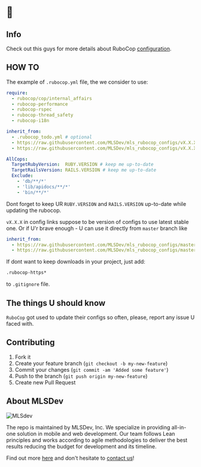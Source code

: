 # 👋

## Info

Check out this guys for more details about RuboCop [configuration](https://rubocop.readthedocs.io/en/latest/configuration).

## HOW TO

The example of `.rubocop.yml` file, the we consider to use:

```yml
require:
  - rubocop/cop/internal_affairs
  - rubocop-performance
  - rubocop-rspec
  - rubocop-thread_safety
  - rubocop-i18n

inherit_from:
  - .rubocop_todo.yml # optional
  - https://raw.githubusercontent.com/MLSDev/mls_rubocop_configs/vX.X.X/.rubocop_general.yml
  - https://raw.githubusercontent.com/MLSDev/mls_rubocop_configs/vX.X.X/.rubocop_rspec.yml

AllCops:
  TargetRubyVersion:  RUBY.VERSION # keep me up-to-date
  TargetRailsVersion: RAILS.VERSION # keep me up-to-date
  Exclude:
    - 'db/**/*'
    - 'lib/apidocs/**/*'
    - 'bin/**/*'

```

Dont forget to keep UR `RUBY.VERSION` and `RAILS.VERSION` up-to-date while updating the rubocop.

`vX.X.X` in config links suppose to be version of configs to use latest stable one. Or if U'r brave enough - U can use it directly from `master` branch like 

```yml
inherit_from:
  - https://raw.githubusercontent.com/MLSDev/mls_rubocop_configs/master/.rubocop_general.yml
  - https://raw.githubusercontent.com/MLSDev/mls_rubocop_configs/master/.rubocop_rspec.yml
```

If dont want to keep downloads in your project, just add: 

```bash
.rubocop-https*
```

to `.gitignore` file.

## The things U should know

`RuboCop` got used to update their configs so often, please, report any issue U faced with. 

## Contributing

1. Fork it
2. Create your feature branch (`git checkout -b my-new-feature`)
3. Commit your changes (`git commit -am 'Added some feature'`)
4. Push to the branch (`git push origin my-new-feature`)
5. Create new Pull Request

## About MLSDev

![MLSdev][logo]

The repo is maintained by MLSDev, Inc. We specialize in providing all-in-one solution in mobile and web development. Our team follows Lean principles and works according to agile methodologies to deliver the best results reducing the budget for development and its timeline.

Find out more [here][mlsdev] and don't hesitate to [contact us][contact]!

[mlsdev]:  https://mlsdev.com
[contact]: https://mlsdev.com/contact_us
[logo]:    https://raw.githubusercontent.com/MLSDev/development-standards/master/mlsdev-logo.png "Mlsdev"
